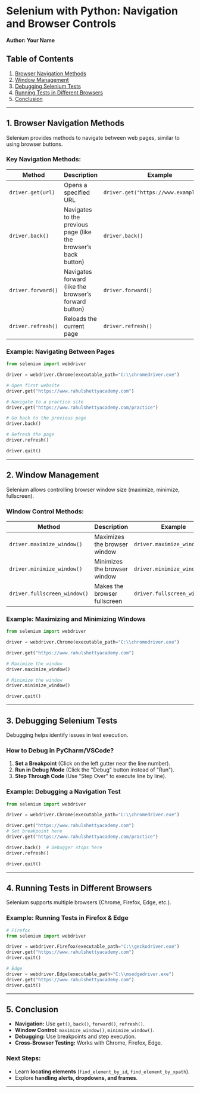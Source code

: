 # **Selenium with Python: Navigation and Browser Controls**  
**Author: Your Name**  

## **Table of Contents**  
1. [Browser Navigation Methods](#browser-navigation-methods)  
2. [Window Management](#window-management)  
3. [Debugging Selenium Tests](#debugging-selenium-tests)  
4. [Running Tests in Different Browsers](#running-tests-in-different-browsers)  
5. [Conclusion](#conclusion)  

---

## **1. Browser Navigation Methods**  
Selenium provides methods to navigate between web pages, similar to using browser buttons.  

### **Key Navigation Methods:**  

| Method | Description | Example |  
|--------|------------|---------|  
| `driver.get(url)` | Opens a specified URL | `driver.get("https://www.example.com")` |  
| `driver.back()` | Navigates to the previous page (like the browser’s back button) | `driver.back()` |  
| `driver.forward()` | Navigates forward (like the browser’s forward button) | `driver.forward()` |  
| `driver.refresh()` | Reloads the current page | `driver.refresh()` |  

### **Example: Navigating Between Pages**  
```python
from selenium import webdriver  

driver = webdriver.Chrome(executable_path="C:\\chromedriver.exe")  

# Open first website  
driver.get("https://www.rahulshettyacademy.com")  

# Navigate to a practice site  
driver.get("https://www.rahulshettyacademy.com/practice")  

# Go back to the previous page  
driver.back()  

# Refresh the page  
driver.refresh()  

driver.quit()  
```

---

## **2. Window Management**  
Selenium allows controlling browser window size (maximize, minimize, fullscreen).  

### **Window Control Methods:**  
| Method | Description | Example |  
|--------|------------|---------|  
| `driver.maximize_window()` | Maximizes the browser window | `driver.maximize_window()` |  
| `driver.minimize_window()` | Minimizes the browser window | `driver.minimize_window()` |  
| `driver.fullscreen_window()` | Makes the browser fullscreen | `driver.fullscreen_window()` |  

### **Example: Maximizing and Minimizing Windows**  
```python
from selenium import webdriver  

driver = webdriver.Chrome(executable_path="C:\\chromedriver.exe")  

driver.get("https://www.rahulshettyacademy.com")  

# Maximize the window  
driver.maximize_window()  

# Minimize the window  
driver.minimize_window()  

driver.quit()  
```

---

## **3. Debugging Selenium Tests**  
Debugging helps identify issues in test execution.  

### **How to Debug in PyCharm/VSCode?**  
1. **Set a Breakpoint** (Click on the left gutter near the line number).  
2. **Run in Debug Mode** (Click the "Debug" button instead of "Run").  
3. **Step Through Code** (Use "Step Over" to execute line by line).  

### **Example: Debugging a Navigation Test**  
```python
from selenium import webdriver  

driver = webdriver.Chrome(executable_path="C:\\chromedriver.exe")  

driver.get("https://www.rahulshettyacademy.com")  
# Set breakpoint here  
driver.get("https://www.rahulshettyacademy.com/practice")  

driver.back()  # Debugger stops here  
driver.refresh()  

driver.quit()  
```

---

## **4. Running Tests in Different Browsers**  
Selenium supports multiple browsers (Chrome, Firefox, Edge, etc.).  

### **Example: Running Tests in Firefox & Edge**  
```python
# Firefox  
from selenium import webdriver  

driver = webdriver.Firefox(executable_path="C:\\geckodriver.exe")  
driver.get("https://www.rahulshettyacademy.com")  
driver.quit()  

# Edge  
driver = webdriver.Edge(executable_path="C:\\msedgedriver.exe")  
driver.get("https://www.rahulshettyacademy.com")  
driver.quit()  
```

---

## **5. Conclusion**  
- **Navigation:** Use `get()`, `back()`, `forward()`, `refresh()`.  
- **Window Control:** `maximize_window()`, `minimize_window()`.  
- **Debugging:** Use breakpoints and step execution.  
- **Cross-Browser Testing:** Works with Chrome, Firefox, Edge.  

### **Next Steps:**  
- Learn **locating elements** (`find_element_by_id`, `find_element_by_xpath`).  
- Explore **handling alerts, dropdowns, and frames**.  

---
